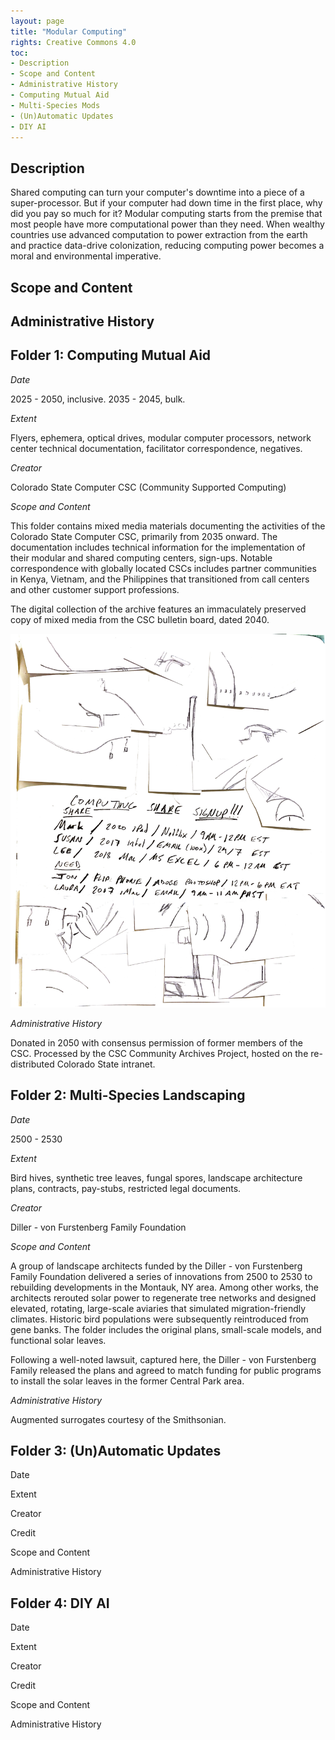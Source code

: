 ```yaml
---
layout: page
title: "Modular Computing"
rights: Creative Commons 4.0
toc:
- Description
- Scope and Content
- Administrative History
- Computing Mutual Aid
- Multi-Species Mods
- (Un)Automatic Updates
- DIY AI 
---
```


## Description

Shared computing can turn your computer's downtime into a piece of a super-processor. But if your computer had down time in the first place, why did you pay so much for it? Modular computing starts from the premise that most people have more computational power than they need. When wealthy countries use advanced computation to power extraction from the earth and practice data-drive colonization, reducing computing power becomes a moral and environmental imperative.

## Scope and Content

## Administrative History

## Folder 1: Computing Mutual Aid



*Date*

2025 - 2050, inclusive.
2035 - 2045, bulk.


*Extent*

Flyers, ephemera, optical drives, modular computer processors, network center technical documentation, facilitator correspondence, negatives.

*Creator*

Colorado State Computer CSC (Community Supported Computing)

*Scope and Content*

This folder contains mixed media materials documenting the activities of the Colorado State Computer CSC, primarily from 2035 onward. The documentation includes technical information for the implementation of their modular and shared computing centers, sign-ups. Notable correspondence with globally located CSCs includes partner communities in Kenya, Vietnam, and the Philippines that transitioned from call centers and other customer support professions. 

The digital collection of the archive features an immaculately preserved copy of mixed media from the CSC bulletin board, dated 2040.

![Preserved copy of a CSC bulletin board. 2040.][image-1]

*Administrative History*

Donated in 2050 with consensus permission of former members of the CSC. Processed by the CSC Community Archives Project, hosted on the re-distributed Colorado State intranet.

## Folder 2: Multi-Species Landscaping

*Date*

2500 - 2530

*Extent*

Bird hives, synthetic tree leaves, fungal spores, landscape architecture plans, contracts, pay-stubs, restricted legal documents.

*Creator*

Diller - von Furstenberg Family Foundation
  
*Scope and Content*

A group of landscape architects funded by the Diller - von Furstenberg Family Foundation delivered a series of innovations from 2500 to 2530 to rebuilding developments in the Montauk, NY area. Among other works, the architects rerouted solar power to regenerate tree networks and designed elevated, rotating, large-scale aviaries that simulated migration-friendly climates. Historic bird populations were subsequently reintroduced from gene banks. The folder includes the original plans, small-scale models, and functional solar leaves.



Following a well-noted lawsuit, captured here, the Diller - von Furstenberg Family released the plans and agreed to match funding for public programs to install the solar leaves in the former Central Park area.

*Administrative History* 

Augmented surrogates courtesy of the Smithsonian. 

## Folder 3: (Un)Automatic Updates

Date

Extent

Creator

Credit
  
Scope and Content

Administrative History 

## Folder 4: DIY AI

Date

Extent

Creator

Credit
  
Scope and Content

Administrative History 

[image-1]:	https://github.com/jfo-omalley/repairarch/blob/master/_texts/images/computingshare.png?raw=true